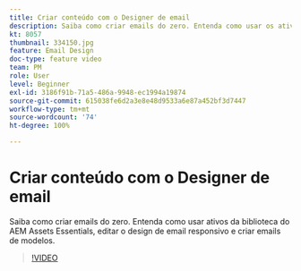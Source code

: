 ```yaml
---
title: Criar conteúdo com o Designer de email
description: Saiba como criar emails do zero. Entenda como usar os ativos da biblioteca do AEM Assets Essentials, editar o design de email responsivo e criar emails a partir de modelos com o nosso vídeo de suporte do Journey Optimizer.
kt: 8057
thumbnail: 334150.jpg
feature: Email Design
doc-type: feature video
team: PM
role: User
level: Beginner
exl-id: 3186f91b-71a5-486a-9948-ec1994a19874
source-git-commit: 615038fe6d2a3e8e48d9533a6e87a452bf3d7447
workflow-type: tm+mt
source-wordcount: '74'
ht-degree: 100%

---
```


# Criar conteúdo com o Designer de email

Saiba como criar emails do zero. Entenda como usar ativos da biblioteca do AEM Assets Essentials, editar o design de email responsivo e criar emails de modelos.

>[!VIDEO](https://video.tv.adobe.com/v/334150?quality=12)

